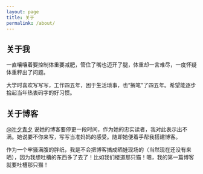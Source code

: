 ```yaml
---
layout: page
title: 关于
permalink: /about/
---
```

## 关于我

一直嚷嚷着要控制体重要减肥，管住了嘴也迈开了腿，体重却一言难尽，一度怀疑体重秤出了问题。
 
大学时喜欢写写写，工作四五年，困于生活琐事，也“搁笔”了四五年。希望能逐步拾起当年热衷码字的好习惯。
 
## 关于博客

[@叶夕青夕](https://erl.im) 说她的博客要停更一段时间，作为她的忠实读者，我对此表示出不满。她说要不你来写，写写当准妈妈的感受。随即她便着手帮我搭建博客。
 
作为一个牢骚满腹的胖纸，我是不会把博客搞成晒娃现场的（当然现在还没有来晒），因为我想吐槽的东西多了去了！比如我们楼道那只猫！嗯，我的第一篇博客就要吐槽那只猫！



